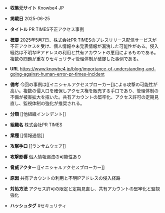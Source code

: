 - **収集元サイト**
Knowbe4 JP

- **掲載日**
2025-06-25

- **タイトル**
PR TIMES不正アクセス事例

- **概要**
2025年5月7日、株式会社PR TIMESのプレスリリース配信サービスが不正アクセスを受け、個人情報や未発表情報が漏洩した可能性がある。侵入経路は不明なIPアドレスの利用と共有アカウントの悪用によるものである。複数の問題が重なりセキュリティ管理体制が破綻した事例である。

- **URL**
https://www.knowbe4.jp/blog/importance-of-understanding-and-going-against-human-error-pr-times-incident

- **備考**
今回の事例は[[イニシャルアクセスブローカー]]による攻撃の可能性が高い。複数の侵入口を確保しアクセス権を販売する手口であり、管理体制の不備が被害拡大を招いた。共有アカウントの堅牢化、アクセス許可の定期見直し、監視体制の強化が推奨される。

- **分類**
[[他組織インシデント]]

- **組織名**
株式会社PR TIMES

- **業種**
[[情報通信]]

- **攻撃手口**
[[ランサムウェア]]

- **攻撃影響**
個人情報漏洩の可能性あり

- **脅威アクター**
[[イニシャルアクセスブローカー]]

- **原因**
共有アカウントの利用と不明IPアドレスの侵入経路

- **対処方法**
アクセス許可の限定と定期見直し、共有アカウントの堅牢化と監視強化

- **ハッシュタグ**
#セキュリティ
